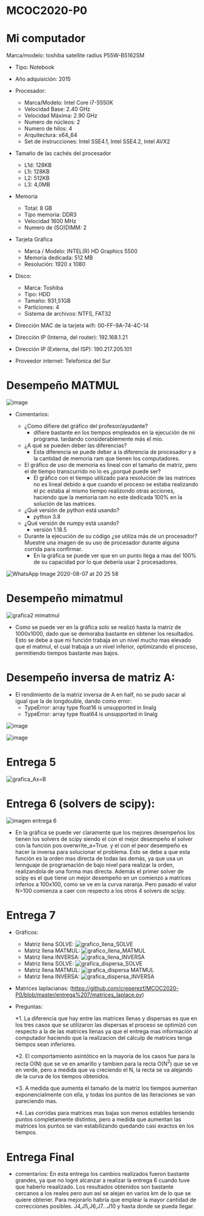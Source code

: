 # MCOC2020-P0

# Mi computador

 Marca/modelo: toshiba satellite radius P55W-B5162SM
* Tipo: Notebook
* Año adquisición: 2015
* Procesador:
  * Marca/Modelo: Intel Core i7-5550K
  * Velocidad Base: 2.40 GHz
  * Velocidad Máxima: 2.90 GHz
  * Numero de núcleos: 2 
  * Numero de hilos: 4
  * Arquitectura: x64_64
  * Set de instrucciones: Intel SSE4.1, Intel SSE4.2, Intel AVX2
* Tamaño de las cachés del procesador
  * L1d: 128KB
  * L1i: 128KB
  * L2: 512KB
  * L3: 4,0MB
* Memoria 
  * Total: 8 GB
  * Tipo memoria: DDR3
  * Velocidad 1600 MHz
  * Numero de (SO)DIMM: 2
* Tarjeta Gráfica
  * Marca / Modelo: INTEL(R) HD Graphics 5500
  * Memoria dedicada: 512 MB
  * Resolución: 1920 x 1080
* Disco: 
  * Marca: Toshiba
  * Tipo: HDD
  * Tamaño: 931,51GB
  * Particiones: 4
  * Sistema de archivos: NTFS, FAT32

* Dirección MAC de la tarjeta wifi:  00-FF-9A-74-4C-14 
* Dirección IP (Interna, del router): 192.168.1.21
* Dirección IP (Externa, del ISP): 190.217.205.101
* Proveedor internet: Telefonica del Sur

# Desempeño MATMUL
 
 ![image](https://user-images.githubusercontent.com/69158551/89689590-b59e3e80-d8d2-11ea-89e7-a76008cb0457.png)

  * Comentarios:
 
    * ¿Como difiere del gráfico del profesor/ayudante?
      * difiere bastante en los tiempos empleados en la ejecución de mi programa. tardando considerablemente más el mio.
    * ¿A qué se pueden deber las diferencias?
      * Esta diferencia se puede deber a la diferencia de procesador y a la cantidad de memoria ram que tienen los computadores.
    * El gráfico de uso de memoria es lineal con el tamaño de matriz, pero el de tiempo transcurrido no lo es ¿porqué puede ser?
      * El gráfico con el tiempo utilizado para resolución de las matrices no es lineal debido a que cuando el proceso se estaba realizando el pc estaba al mismo tiempo realizondo otras acciones, haciendo que la memoria ram no este dedicada 100% en la solución de las matrices.
    * ¿Qué versión de python está usando?
      * python 3.8
    * ¿Qué versión de numpy está usando?
      * versión 1.18.5
    * Durante la ejecución de su código ¿se utiliza más de un procesador? Muestre una imagen de su uso de procesador durante alguna corrida para confirmar. 
      * En la gráfica se puede ver que en un punto llega a mas del 100% de su capacidad por lo que debería usar 2 procesadores.
 
![WhatsApp Image 2020-08-07 at 20 25 58](https://user-images.githubusercontent.com/69158551/89698201-efc90980-d8ed-11ea-899e-514e7952712c.jpeg)
      
# Desempeño mimatmul

![grafica2 mimatmul](https://user-images.githubusercontent.com/69158551/89828612-453c2b00-db27-11ea-9cfb-0dd6fc7377cf.png)
  * Como se puede ver en la gráfica solo se realizó hasta la matriz de 1000x1000, dado que se demoraba bastante en obtener los resultados. Esto se debe a que mi función trabaja en un nivel mucho mas elevado que el matmul, el cual trabaja a un nivel inferior, optimizando el proceso, permitiendo tiempos bastante mas bajos.
  
# Desempeño inversa de matriz A:
  * El rendimiento de la matriz inversa de A en half, no se pudo sacar al igual que la de longdouble, dando como error:  
    * TypeError: array type float16 is unsupported in linalg  
    * TypeError: array type float64 is unsupported in linalg 

![image](https://user-images.githubusercontent.com/69158551/90090683-a95f1a80-dcf2-11ea-9e4d-09310c35f9b6.png)

![image](https://user-images.githubusercontent.com/69158551/90090693-aebc6500-dcf2-11ea-9151-513f6bb2402e.png)

# Entrega 5

![grafica_Ax=B](https://user-images.githubusercontent.com/69158551/90441997-e4bd6880-e0a7-11ea-9c13-28efb409c62e.png)


# Entrega 6 (solvers de scipy):
![imagen entrega 6](https://user-images.githubusercontent.com/69158551/90440977-20efc980-e0a6-11ea-93e7-5e32ab5dc7cb.png)
  * En la gráfica se puede ver claramente que los mejores desempeños los tienen los solvers de scipy siendo el con el mejor desempeño el solver con la función pos overwrite_a=True.
  y el con el peor desempeño es hacer la inversa para solucionar el problema. Esto se debe a que esta función es la orden mas directa de todas las demás, ya que usa un lennguaje de programación de bajo nivel para realizar la orden, realizandola de una forma mas directa.
  Además el primer solver de scipy es el que tiene un mejor desempeño en un comienzo a matrices inferios a 100x100, como se ve en la curva naranja. Pero pasado el valor N=100 comienza a caer con respecto a los otros 4 solvers de scipy.

# Entrega 7
  * Gráficos:
    * Matriz llena SOLVE: ![grafico_llena_SOLVE](https://user-images.githubusercontent.com/69158551/90947122-63e0d280-e401-11ea-845a-fb5c81a918ef.png)
    * Matriz llena MATMUL: ![grafico_llena_MATMUL](https://user-images.githubusercontent.com/69158551/90947125-68a58680-e401-11ea-8b4c-b9452b6298d8.png)
    * Matriz llena INVERSA: ![grafica_llena_INVERSA](https://user-images.githubusercontent.com/69158551/90947128-6c390d80-e401-11ea-8b94-af8ccf7b3f8a.png)
    * Matriz llena SOLVE: ![grafica_dispersa_SOLVE](https://user-images.githubusercontent.com/69158551/90947133-72c78500-e401-11ea-84d7-ed075794ecfd.png)
    * Matriz llena MATMUL: ![grafica_dispersa MATMUL](https://user-images.githubusercontent.com/69158551/90947138-765b0c00-e401-11ea-8696-80c4ca41d22f.png)
    * Matriz llena INVERSA: ![grafica_dispersa_INVERSA](https://user-images.githubusercontent.com/69158551/90947140-7955fc80-e401-11ea-94d1-2e744c1ff8f4.png)
 
 * Matrices laplacianas: (https://github.com/creperezf/MCOC2020-P0/blob/master/entrega%207/matrices_laplace.py)
 
 * Preguntas:
 
   *1. La diferencia que hay entre las matrices llenas y dispersas es que en los tres casos que se utilizaron las dispersas el proceso se optimizó con respecto a la de las matrices llenas ya que el entrega mas información al computador haciendo que la realizacion del cálculp de matrices tenga tiempos sean inferiores.
   
   *2. El comportamiento asintótico en la mayoria de los casos fue para la recta O(N) que se ve en amarillo y tambien para la recta O(N$^2$) que se ve en verde, pero a medida que va creciendo el N, la recta se va alejando de la curva de los tiempos obtenidos.
   
   *3. A medida que aumenta el tamaño de la matriz los tiempos aumentan exponencialmente con ella, y todas los puntos de las iteraciones se van pareciendo mas.
   
   *4. Las corridas para matrices mas bajas son menos estables teniendo puntos completamente distintos, pero a medida que aumentan las matrices los puntos se van estabilizando quedando casi exactos en los tiempos.
   
 
# Entrega Final
  * comentarios:
    En esta entrega los cambios realizados fueron bastante grandes, ya que no logré alcanzar a realizar la entrega 6 cuando tuve que haberlo reaalizado.
    Los resultados obtenidos son bastante cercanos a los reales pero aun así se alejan en varios km de lo que se quiere obtener. Para mejorarlo habría que emplear la mayor cantidad de correcciones posibles. J4,J5,J6,J7...J10 y hasta donde se pueda llegar.
 
    





  
